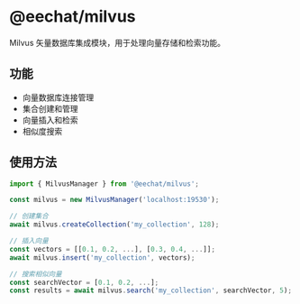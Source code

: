 # @eechat/milvus

Milvus 矢量数据库集成模块，用于处理向量存储和检索功能。

## 功能

- 向量数据库连接管理
- 集合创建和管理
- 向量插入和检索
- 相似度搜索

## 使用方法

```typescript
import { MilvusManager } from '@eechat/milvus';

const milvus = new MilvusManager('localhost:19530');

// 创建集合
await milvus.createCollection('my_collection', 128);

// 插入向量
const vectors = [[0.1, 0.2, ...], [0.3, 0.4, ...]];
await milvus.insert('my_collection', vectors);

// 搜索相似向量
const searchVector = [0.1, 0.2, ...];
const results = await milvus.search('my_collection', searchVector, 5);